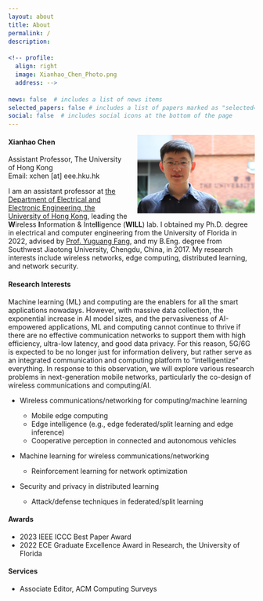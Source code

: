 ```yaml
---
layout: about
title: About
permalink: /
description: 

<!-- profile:
  align: right
  image: Xianhao_Chen_Photo.png
  address: -->

news: false  # includes a list of news items
selected_papers: false # includes a list of papers marked as "selected={true}"
social: false  # includes social icons at the bottom of the page
---
```


<img src = "../assets/img/Xianhao_Chen_hku_photo2.jpg" align = "right" width = "240" height="160" style="margin-left: 20px;">

#### Xianhao Chen ####
Assistant Professor, The University of Hong Kong<br>
Email: xchen [at] eee.hku.hk

I am an assistant professor at [the Department of Electrical and Electronic Engineering, the University of Hong Kong](https://www.eee.hku.hk/), leading the <strong>W</strong>ireless <strong>I</strong>nformation & Inte<strong>ll</strong>igence (<strong>WILL</strong>) lab. I obtained my Ph.D. degree in electrical and computer engineering from the University of Florida in 2022, advised by [Prof. Yuguang Fang](http://www.fang.ece.ufl.edu/), and my B.Eng. degree from Southwest Jiaotong University, Chengdu, China, in 2017. My research interests include wireless networks, edge computing, distributed learning, and network security.

<!--**If you are interested in working with me as a Ph.D. student/research assistant, please feel free to drop me an email including your CV, transcript, and sample publications (if any).** Due to the volume of email inquiries, I may only be able to contact shortlisted candidates (usually within one week). Thanks for your understanding. -->

#### Research Interests ####
Machine learning (ML) and computing are the enablers for all the smart applications nowadays. However, with massive data collection, the exponential increase in AI model sizes, and the pervasiveness of AI-empowered applications, ML and computing cannot continue to thrive if there are no effective communication networks to support them with high efficiency, ultra-low latency, and good data privacy. For this reason, 5G/6G is expected to be no longer just for information delivery, but rather serve as an integrated communication and computing platform to “intelligentize” everything. In response to this observation, we will explore various research problems in next-generation mobile networks, particularly the co-design of wireless communications and computing/AI.

- Wireless communications/networking for computing/machine learning
  - Mobile edge computing
  - Edge intelligence (e.g., edge federated/split learning and edge inference)
  - Cooperative perception in connected and autonomous vehicles

- Machine learning for wireless communications/networking
  - Reinforcement learning for network optimization
 
- Security and privacy in distributed learning
  - Attack/defense techniques in federated/split learning

#### Awards ####
- 2023 IEEE ICCC Best Paper Award
- 2022 ECE Graduate Excellence Award in Research, the University of Florida

#### Services ####
- Associate Editor, ACM Computing Surveys


